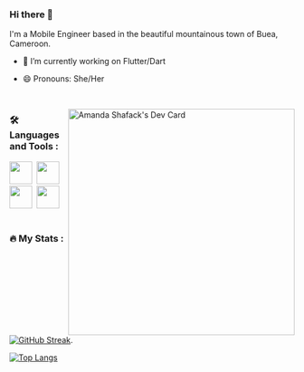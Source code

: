### Hi there 👋

I'm a Mobile Engineer based in the beautiful mountainous town of Buea, Cameroon.

- 🔭 I’m currently working on Flutter/Dart
<!-- - 🌱 I’m currently learning  -->
- 😄 Pronouns: She/Her
<br/>

<a href="https://app.daily.dev/lkmandy"><img src="https://api.daily.dev/devcards/cd9e02d8ef4b4091ac672c51e631c465.png?r=00i" width="400" alt="Amanda Shafack's Dev Card" align="right"/></a>


### :hammer_and_wrench: Languages and Tools :
<div>
 <img src="https://cdn.jsdelivr.net/gh/devicons/devicon/icons/flutter/flutter-original.svg" width="40"/>&nbsp;
 <img src="https://cdn.jsdelivr.net/gh/devicons/devicon/icons/android/android-plain.svg" width="40" />&nbsp;         
 <img src="https://cdn.jsdelivr.net/gh/devicons/devicon/icons/androidstudio/androidstudio-original.svg" width="40"/>&nbsp;
<img src="https://cdn.jsdelivr.net/gh/devicons/devicon/icons/canva/canva-original.svg" width="40"/>&nbsp;
</div>  
<br/>


### :fire: My Stats :
[![GitHub Streak](https://github-readme-streak-stats.herokuapp.com?user=lkmandy&theme=vue-dark)](https://git.io/streak-stats). 


[![Top Langs](https://github-readme-stats.vercel.app/api/top-langs/?username=lkmandy&layout=compact)](https://github.com/lkmandy/github-readme-stats)
<br/>

<!-- :writing_hand: Blog Posts -->

<!--
**lkmandy/lkmandy** is a ✨ _special_ ✨ repository because its `README.md` (this file) appears on your GitHub profile. -->
<!-- - 👯 I’m looking to collaborate on ... -->
<!-- - 🤔 I’m looking for help with ... -->
<!-- - 💬 Ask me about ... -->
<!-- - 📫 How to reach me: lkmandy@gmail.com -->
<!-- - ⚡ Fun fact: ... -->


<!-- Reference links https://bit.ly/3xcnAAm  https://www.sitepoint.com/github-profile-readme/   https://devicon.dev/  https://giphy.com/ https://shields.io/  -->
